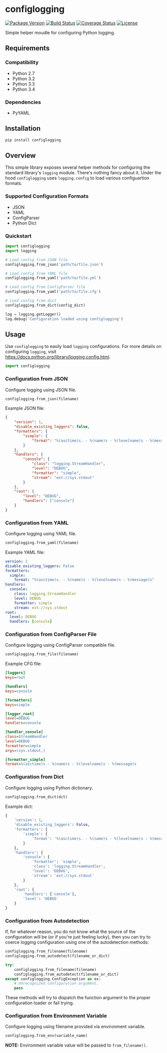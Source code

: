 configlogging
=============

[![Package Version](https://pypip.in/v/configlogging/badge.png)](https://pypi.python.org/pypi/configlogging/)
[![Build Status](https://travis-ci.org/dgilland/configlogging.png?branch=master)](https://travis-ci.org/dgilland/configlogging)
[![Coverage Status](https://coveralls.io/repos/dgilland/configlogging/badge.png?branch=master)](https://coveralls.io/r/dgilland/configlogging)
[![License](https://pypip.in/license/configlogging/badge.png)](https://pypi.python.org/pypi/configlogging/)


Simple helper moudle for configuring Python logging.


## Requirements

### Compatibility

- Python 2.7
- Python 3.2
- Python 3.3
- Python 3.4

### Dependencies

- PyYAML


## Installation

```python
pip install configlogging
```


## Overview

This simple library exposes several helper methods for configuring the standard library's `logging` module. There's nothing fancy about it. Under the hood `configlogging` uses `logging.config` to load various configuartion formats.

### Supported Configuration Formats

- JSON
- YAML
- ConfigParser
- Python Dict

### Quickstart

```python
import configlogging
import logging

# Load config from JSON file
configlogging.from_json('path/to/file.json')

# Load config from YAML file
configlogging.from_yaml('path/to/file.yml')

# Load config from ConfigParser file
configlogging.from_yaml('path/to/file.cfg')

# Load config from dict
configlogging.from_dict(config_dict)

log = logging.getLogger()
log.debug('Configuration loaded using configlogging')
```


## Usage

Use `configlogging` to easily load `logging` configurations. For more details on configuring `logging`, visit https://docs.python.org/library/logging.config.html.

```python
import configlogging
```

### Configuration from JSON

Configure logging using JSON file.

```python
configlogging.from_json(filename)
```

Example JSON file:

```json
{
    "version": 1,
    "disable_existing_loggers": false,
    "formatters": {
        "simple": {
            "format": "%(asctime)s. - %(name)s - %(levelname)s - %(message)s"
        }
    },
    "handlers": {
        "console": {
            "class": "logging.StreamHandler",
            "level": "DEBUG",
            "formatter": "simple",
            "stream": "ext://sys.stdout"
        }
    },
    "root": {
        "level": "DEBUG",
        "handlers": ["console"]
    }
}
```

### Configuration from YAML

Configure logging using YAML file.

```python
configlogging.from_yaml(filename)
```

Example YAML file:

```yaml
version: 1
disable_existing_loggers: False
formatters:
  simple:
    format: "%(asctime)s. - %(name)s - %(levelname)s - %(message)s"
handlers:
  console:
    class: logging.StreamHandler
    level: DEBUG
    formatter: simple
    stream: ext://sys.stdout
root:
  level: DEBUG
  handlers: [console]
```

### Configuration from ConfigParser File

Configure logging using ConfigParser compatible file.

```python
configlogging.from_file(filename)
```

Example CFG file:

```ini
[loggers]
keys=root

[handlers]
keys=console

[formatters]
keys=simple

[logger_root]
level=DEBUG
handlers=console

[handler_console]
class=StreamHandler
level=DEBUG
formatter=simple
args=(sys.stdout,)

[formatter_simple]
format=%(asctime)s - %(name)s - %(levelname)s - %(message)s
```

### Configuration from Dict

Configure logging using Python dictionary.

```python
configlogging.from_dict(dct)
```

Example dict:

```python
{
    'version': 1,
    'disable_existing_loggers': False,
    'formatters': {
        'simple': {
            'format': '%(asctime)s. - %(name)s - %(levelname)s - %(message)s'
        }
    },
    'handlers': {
        'console': {
            'formatter': 'simple',
            'class': 'logging.StreamHandler',
            'level': 'DEBUG',
            'stream': 'ext://sys.stdout'
        }
    },
    'root': {
        'handlers': ['console'],
        'level': 'DEBUG'
    }
}
```

### Configuration from Autodetection

If, for whatever reason, you do not know what the source of the configuration will be (or if you're just feeling lucky), then you can try to coerce logging configuration using one of the autodetection methods:

```python
configlogging.from_filename(filename)
configlogging.from_autodetect(filename_or_dict)

try:
    configlogging.from_filename(filename)
    configlogging.from_autodetect(filename_or_dict)
except configlogging.ConfigException as ex:
    # Unrecognized configuration argument.
    pass
```

These methods will try to dispatch the function argument to the proper configuration loader or fail trying.


### Configuration from Environment Variable

Configure logging using filename provided via environment variable.

```python
configlogging.from_env(variable_name)
```

**NOTE:** Environment variable value will be passed to `from_filename()`.
